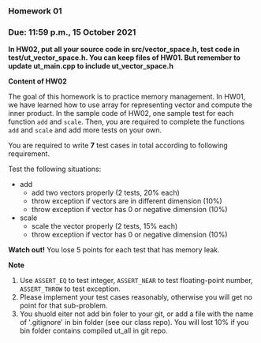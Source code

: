 ### Homework 01

### Due: 11:59 p.m., 15 October 2021

**In HW02, put all your source code in src/vector_space.h, test code in test/ut_vector_space.h. You can keep files of HW01. But remember to update ut_main.cpp to include ut_vector_space.h**

**Content of HW02**

The goal of this homework is to practice memory management. In HW01, we have learned how to use array for representing vector and compute the inner product. In the sample code of HW02, one sample test for each function `add` and `scale`. Then, you are required to complete the functions `add` and `scale` and add more tests on your own.

You are required to write **7** test cases in total according to following requirement.

Test the following situations:

- add
  - add two vectors properly (2 tests, 20% each)
  - throw exception if vectors are in different dimension (10%)
  - throw exception if vector has 0 or negative dimension (10%)
- scale
  - scale the vector properly (2 tests, 15% each)
  - throw exception if vector has 0 or negative dimension (10%)

**Watch out!** You lose 5 points for each test that has memory leak.

**Note**
1. Use `ASSERT_EQ` to test integer, `ASSERT_NEAR` to test floating-point number, `ASSERT_THROW` to test exception.
2. Please implement your test cases reasonably, otherwise you will get no point for that sub-problem.
3. You shuold eiter not add bin foler to your git, or add a file with the name of '.gitignore' in bin folder (see our class repo). You will lost 10% if you bin folder contains compiled ut_all in git repo.
